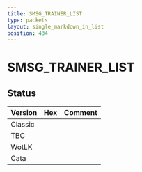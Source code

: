 ```yaml
---
title: SMSG_TRAINER_LIST
type: packets
layout: single_markdown_in_list
position: 434
---
```


# SMSG_TRAINER_LIST

## Status

Version | Hex | Comment
---------- | ---------- | ---------- 
Classic |  |  
TBC |  |  
WotLK |  |  
Cata |  |  
